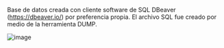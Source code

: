 Base de datos creada con cliente software de SQL DBeaver (https://dbeaver.io/) por preferencia propia. 
El archivo SQL fue creado por medio de la herramienta DUMP. 

![image](https://github.com/user-attachments/assets/44716677-6dd2-4117-9daa-1df3dce1568c)
